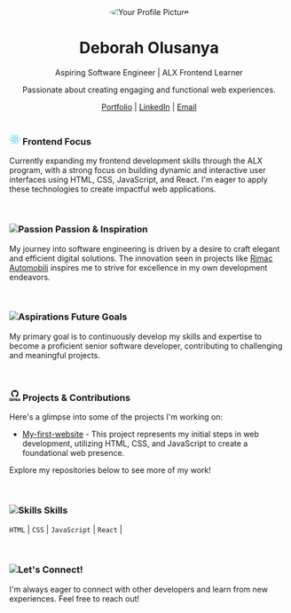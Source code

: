 <div align="center">
  <img src="https://avatars.githubusercontent.com/u/204902484?s=400&u=65d03b06de7c6b8374c1510d5657378c07706c50&v=4" alt="Your Profile Picture" width="150" style="border-radius: 50%;">
  <h1>Deborah Olusanya</h1>
  <p>Aspiring Software Engineer | ALX Frontend Learner</p>
  <p>Passionate about creating engaging and functional web experiences.</p>
  <a href="https://bit.ly/DEBORAHOLUSANYA" target="_blank">Portfolio</a> | 
  <a href="https://www.linkedin.com/in/deborah-olusanya-384156364" target="_blank">LinkedIn</a> | 
  <a href="mailto:deboraholusanya008@gmail.com">Email</a>
</div>

<br />

<h3><img src="https://raw.githubusercontent.com/devicons/devicon/master/icons/react/react-original.svg" alt="React" width="20" height="20"> Frontend Focus</h3>
<p>Currently expanding my frontend development skills through the ALX program, with a strong focus on building dynamic and interactive user interfaces using HTML, CSS, JavaScript, and React. I'm eager to apply these technologies to create impactful web applications.</p>

<br />

<h3><img src="https://raw.githubusercontent.com/devicons/devicon/master/icons/heart/heart-original.svg" alt="Passion" width="20" height="20"> Passion & Inspiration</h3>
<p>My journey into software engineering is driven by a desire to craft elegant and efficient digital solutions. The innovation seen in projects like <a href="https://www.rimac-automobili.com/" target="_blank">Rimac Automobili</a> inspires me to strive for excellence in my own development endeavors.</p>

<br />

<h3><img src="https://raw.githubusercontent.com/devicons/devicon/master/icons/lightbulb/lightbulb-on-outline.svg" alt="Aspirations" width="20" height="20"> Future Goals</h3>
<p>My primary goal is to continuously develop my skills and expertise to become a proficient senior software developer, contributing to challenging and meaningful projects.</p>

<br />

<h3><img src="https://raw.githubusercontent.com/devicons/devicon/master/icons/github/github-original-wordmark.svg" alt="Projects" width="20" height="20"> Projects & Contributions</h3>
<p>Here's a glimpse into some of the projects I'm working on:</p>
<ul>
  <li><a href="https://github.com/Currentsparrow/My-first-website" target="_blank">My-first-website</a> - This project represents my initial steps in web development, utilizing HTML, CSS, and JavaScript to create a foundational web presence.</li>
</ul>
<p>Explore my repositories below to see more of my work!</p>

<br />

<h3><img src="https://raw.githubusercontent.com/devicons/devicon/master/icons/computer/computer-original.svg" alt="Skills" width="20" height="20"> Skills</h3>
<p>
  <code>HTML</code> | <code>CSS</code> | <code>JavaScript</code> | <code>React</code> |
</p>

<br />

<h3><img src="https://raw.githubusercontent.com/devicons/devicon/master/icons/handshake/handshake-plain.svg" alt="Let's Connect!" width="20" height="20"></h3>
<p>I'm always eager to connect with other developers and learn from new experiences. Feel free to reach out!</p>


